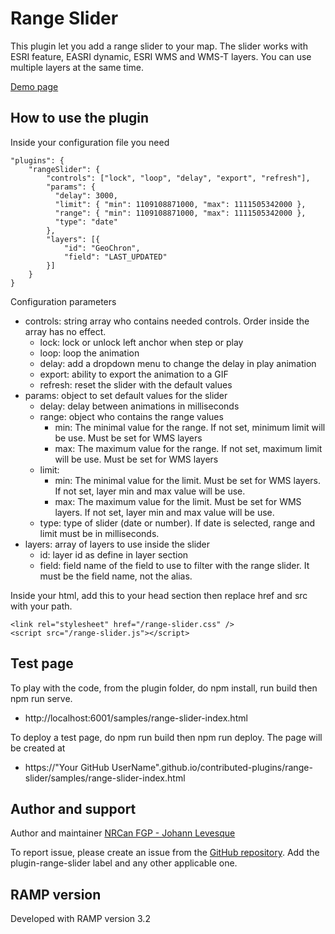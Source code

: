 # Range Slider
This plugin let you add a range slider to your map. The slider works with ESRI feature, EASRI dynamic, ESRI WMS and WMS-T layers. You can use multiple layers at the same time.

[Demo page](https://jolevesq.github.io/contributed-plugins/range-slider/samples/range-slider-index.html)

## How to use the plugin
Inside your configuration file you need
```
"plugins": {
    "rangeSlider": {
        "controls": ["lock", "loop", "delay", "export", "refresh"],
        "params": {
          "delay": 3000,
          "limit": { "min": 1109108871000, "max": 1111505342000 },
          "range": { "min": 1109108871000, "max": 1111505342000 },
          "type": "date"
        },
        "layers": [{
            "id": "GeoChron",
            "field": "LAST_UPDATED"
        }]
    }
}
```

Configuration parameters
- controls: string array who contains needed controls. Order inside the array has no effect.
    - lock: lock or unlock left anchor when step or play
    - loop: loop the animation
    - delay: add a dropdown menu to change the delay in play animation
    - export: ability to export the animation to a GIF
    - refresh: reset the slider with the default values
- params: object to set default values for the slider
    - delay: delay between animations in milliseconds
    - range: object who contains the range values
        - min: The minimal value for the range. If not set, minimum limit will be use. Must be set for WMS layers
        - max: The maximum value for the range. If not set, maximum limit will be use. Must be set for WMS layers
    - limit:
        - min: The minimal value for the limit. Must be set for WMS layers. If not set, layer min and max value will be use.
        - max: The maximum value for the limit. Must be set for WMS layers. If not set, layer min and max value will be use.
    - type: type of slider (date or number). If date is selected, range and limit must be in milliseconds.
- layers: array of layers to use inside the slider
    - id: layer id as define in layer section
    - field: field name of the field to use to filter with the range slider. It must be the field name, not the alias.

Inside your html, add this to your head section then replace href and src with your path.
```
<link rel="stylesheet" href="/range-slider.css" />
<script src="/range-slider.js"></script>
```

## Test page
To play with the code, from the plugin folder, do npm install, run build then npm run serve.
- http://localhost:6001/samples/range-slider-index.html

To deploy a test page, do npm run build then npm run deploy. The page will be created at
- https://"Your GitHub UserName".github.io/contributed-plugins/range-slider/samples/range-slider-index.html

## Author and support
Author and maintainer [NRCan FGP - Johann Levesque](https://github.com/jolevesq)

To report issue, please create an issue from the [GitHub repository](https://github.com/fgpv-vpgf/contributed-plugins/issues). Add the plugin-range-slider label and any other applicable one.

## RAMP version
Developed with RAMP version 3.2